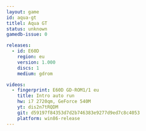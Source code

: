 ```yaml
---
layout: game
id: aqua-gt
titlel: Aqua GT
status: unknown
gamedb-issue: 0

releases:
  - id: E60D
    region: eu
    version: 1.000
    discs: 1
    medium: gdrom

videos:
  - fingerprint: E60D GD-ROM1/1 eu
    title: Intro auto run
    hw: i7 2720qm, GeForce 540M
    yt: dis2n7tRQDM
    git: d59197f84353d7d2b746383e9277d9ed7c8c4053
    platform: win86-release
---
```

